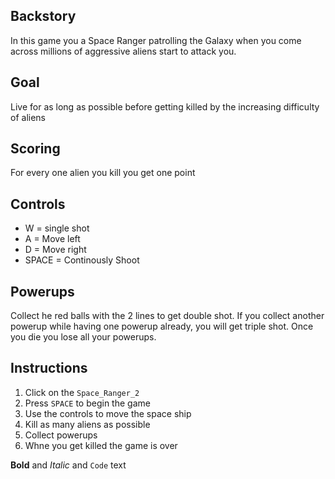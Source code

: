 ## Backstory

In this game you a Space Ranger patrolling the Galaxy when you come across millions of aggressive aliens start to attack you. 

## Goal

Live for as long as possible before getting killed by the increasing difficulty of aliens

## Scoring

For every one alien you kill you get one point

## Controls

- W = single shot
- A = Move left
- D = Move right
- SPACE = Continously Shoot

## Powerups

Collect he red balls with the 2 lines to get double shot. If you collect another powerup while having one powerup already, you will get triple shot. Once you die you lose all your powerups.

## Instructions

1. Click on the `Space_Ranger_2` 
2. Press `SPACE` to begin the game
3. Use the controls to move the space ship
4. Kill as many aliens as possible
5. Collect powerups
6. Whne you get killed the game is over

**Bold** and _Italic_ and `Code` text


